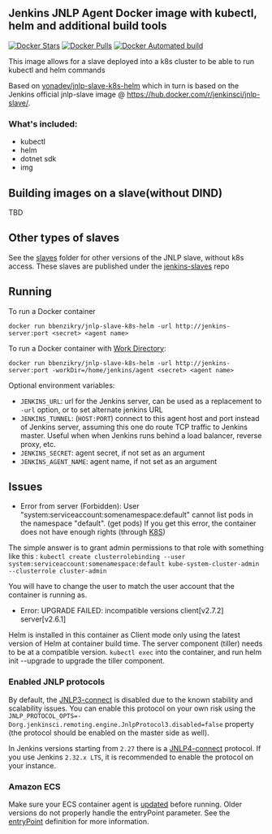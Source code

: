 ## Jenkins JNLP Agent Docker image with kubectl, helm and additional build tools

[![Docker Stars](https://img.shields.io/docker/stars/bbenzikry/jnlp-slave-k8s-helm.svg)](https://hub.docker.com/r/bbenzikry/jnlp-slave-k8s-helm/)
[![Docker Pulls](https://img.shields.io/docker/pulls/bbenzikry/jnlp-slave-k8s-helm.svg)](https://hub.docker.com/r/bbenzikry/jnlp-slave-k8s-helm/)
[![Docker Automated build](https://img.shields.io/docker/automated/bbenzikry/jnlp-slave-k8s-helm.svg)](https://hub.docker.com/r/bbenzikry/jnlp-slave-k8s-helm/)

This image allows for a slave deployed into a k8s cluster to be able to run kubectl and helm commands

Based on [yonadev/jnlp-slave-k8s-helm](https://hub.docker.com/r/yonadev/jnlp-slave-k8s-helm/)
which in turn is based on the Jenkins official jnlp-slave image @ https://hub.docker.com/r/jenkinsci/jnlp-slave/.

### What's included:
* kubectl
* helm
* dotnet sdk
* img


## Building images on a slave(without DIND)
TBD

## Other types of slaves
See the [slaves](./slaves/) folder for other versions of the JNLP slave, without k8s access.
These slaves are published under the [jenkins-slaves](https://hub.docker.com/r/bbenziky/jenkins-slaves) repo

## Running
To run a Docker container

    docker run bbenzikry/jnlp-slave-k8s-helm -url http://jenkins-server:port <secret> <agent name>

To run a Docker container with [Work Directory](https://github.com/jenkinsci/remoting/blob/master/docs/workDir.md):

    docker run bbenzikry/jnlp-slave-k8s-helm -url http://jenkins-server:port -workDir=/home/jenkins/agent <secret> <agent name>

Optional environment variables:

* `JENKINS_URL`: url for the Jenkins server, can be used as a replacement to `-url` option, or to set alternate jenkins URL
* `JENKINS_TUNNEL`: (`HOST:PORT`) connect to this agent host and port instead of Jenkins server, assuming this one do route TCP traffic to Jenkins master. Useful when when Jenkins runs behind a load balancer, reverse proxy, etc.
* `JENKINS_SECRET`: agent secret, if not set as an argument
* `JENKINS_AGENT_NAME`: agent name, if not set as an argument

## Issues

* Error from server (Forbidden): User "system:serviceaccount:somenamespace:default" cannot list pods in the namespace "default". (get pods)
If you get this error, the container does not have enough rights (through [K8S](https://kubernetes.io/docs/admin/authorization/rbac/))

The simple answer is to grant admin permissions to that role with something like this :
`
kubectl create clusterrolebinding --user system:serviceaccount:somenamespace:default kube-system-cluster-admin --clusterrole cluster-admin
`

You will have to change the user to match the user account that the container is running as.

* Error: UPGRADE FAILED: incompatible versions client[v2.7.2] server[v2.6.1]

Helm is installed in this container as Client mode only using the latest version of Helm at container build time.
The server component (tiller) needs to be at a compatible version.   `kubectl exec` into the container, and run helm init --upgrade to upgrade the tiller component.


### Enabled JNLP protocols

By default, the [JNLP3-connect](https://github.com/jenkinsci/remoting/blob/master/docs/protocols.md#jnlp3-connect) is disabled due to the known stability and scalability issues.
You can enable this protocol on your own risk using the
`JNLP_PROTOCOL_OPTS=-Dorg.jenkinsci.remoting.engine.JnlpProtocol3.disabled=false` property (the protocol should be enabled on the master side as well).

In Jenkins versions starting from `2.27` there is a [JNLP4-connect](https://github.com/jenkinsci/remoting/blob/master/docs/protocols.md#jnlp4-connect) protocol.
If you use Jenkins `2.32.x LTS`, it is recommended to enable the protocol on your instance.

### Amazon ECS

Make sure your ECS container agent is [updated](http://docs.aws.amazon.com/AmazonECS/latest/developerguide/ecs-agent-update.html) before running. Older versions do not properly handle the entryPoint parameter. See the [entryPoint](http://docs.aws.amazon.com/AmazonECS/latest/developerguide/task_definition_parameters.html#container_definitions) definition for more information.
